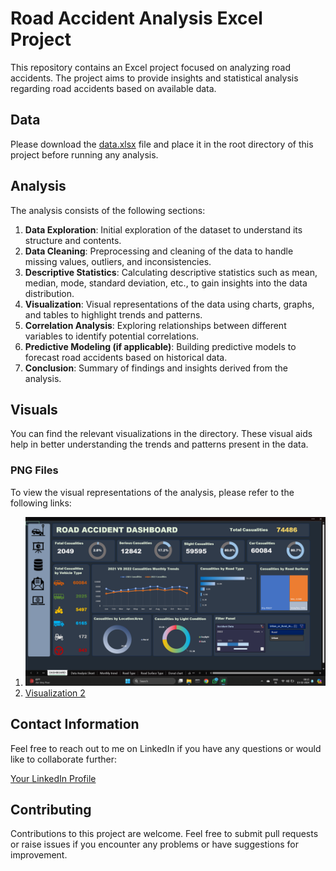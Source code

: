 # Road Accident Analysis Excel Project

This repository contains an Excel project focused on analyzing road accidents. The project aims to provide insights and statistical analysis regarding road accidents based on available data.

## Data

Please download the [data.xlsx](https://docs.google.com/spreadsheets/d/1OW5LMNmsFeZJQugGfV7gGauKyxj26L6l/edit?usp=sharing&ouid=101033190051376471690&rtpof=true&sd=true) file and place it in the root directory of this project before running any analysis.

## Analysis

The analysis consists of the following sections:

1. **Data Exploration**: Initial exploration of the dataset to understand its structure and contents.
2. **Data Cleaning**: Preprocessing and cleaning of the data to handle missing values, outliers, and inconsistencies.
3. **Descriptive Statistics**: Calculating descriptive statistics such as mean, median, mode, standard deviation, etc., to gain insights into the data distribution.
4. **Visualization**: Visual representations of the data using charts, graphs, and tables to highlight trends and patterns.
5. **Correlation Analysis**: Exploring relationships between different variables to identify potential correlations.
6. **Predictive Modeling (if applicable)**: Building predictive models to forecast road accidents based on historical data.
7. **Conclusion**: Summary of findings and insights derived from the analysis.

## Visuals

You can find the relevant visualizations in the directory. These visual aids help in better understanding the trends and patterns present in the data.

### PNG Files

To view the visual representations of the analysis, please refer to the following links:

1. ![Visualization 1](https://github.com/TPrasad98/Road_Accident_analysis_Excel/blob/main/Screenshot%202024-02-15%20081607.png)
2. [Visualization 2](link_to_visualization_2.png)


## Contact Information

Feel free to reach out to me on LinkedIn if you have any questions or would like to collaborate further:

[Your LinkedIn Profile](https://www.linkedin.com/in/your_profile_id)

## Contributing

Contributions to this project are welcome. Feel free to submit pull requests or raise issues if you encounter any problems or have suggestions for improvement.

